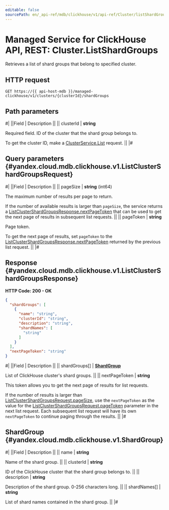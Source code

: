 ```yaml
---
editable: false
sourcePath: en/_api-ref/mdb/clickhouse/v1/api-ref/Cluster/listShardGroups.md
---
```


# Managed Service for ClickHouse API, REST: Cluster.ListShardGroups

Retrieves a list of shard groups that belong to specified cluster.

## HTTP request

```
GET https://{{ api-host-mdb }}/managed-clickhouse/v1/clusters/{clusterId}/shardGroups
```

## Path parameters

#|
||Field | Description ||
|| clusterId | **string**

Required field. ID of the cluster that the shard group belongs to.

To get the cluster ID, make a [ClusterService.List](/docs/managed-clickhouse/api-ref/Cluster/list#List) request. ||
|#

## Query parameters {#yandex.cloud.mdb.clickhouse.v1.ListClusterShardGroupsRequest}

#|
||Field | Description ||
|| pageSize | **string** (int64)

The maximum number of results per page to return.

If the number of available results is larger than `pageSize`, the service returns a [ListClusterShardGroupsResponse.nextPageToken](#yandex.cloud.mdb.clickhouse.v1.ListClusterShardGroupsResponse) that can be used to get the next page of results in subsequent list requests. ||
|| pageToken | **string**

Page token.

To get the next page of results, set `pageToken` to the [ListClusterShardGroupsResponse.nextPageToken](#yandex.cloud.mdb.clickhouse.v1.ListClusterShardGroupsResponse) returned by the previous list request. ||
|#

## Response {#yandex.cloud.mdb.clickhouse.v1.ListClusterShardGroupsResponse}

**HTTP Code: 200 - OK**

```json
{
  "shardGroups": [
    {
      "name": "string",
      "clusterId": "string",
      "description": "string",
      "shardNames": [
        "string"
      ]
    }
  ],
  "nextPageToken": "string"
}
```

#|
||Field | Description ||
|| shardGroups[] | **[ShardGroup](#yandex.cloud.mdb.clickhouse.v1.ShardGroup)**

List of ClickHouse cluster's shard groups. ||
|| nextPageToken | **string**

This token allows you to get the next page of results for list requests.

If the number of results is larger than [ListClusterShardGroupsRequest.pageSize](#yandex.cloud.mdb.clickhouse.v1.ListClusterShardGroupsRequest), use the `nextPageToken` as the value for the [ListClusterShardGroupsRequest.pageToken](#yandex.cloud.mdb.clickhouse.v1.ListClusterShardGroupsRequest) parameter in the next list request.
Each subsequent list request will have its own `nextPageToken` to continue paging through the results. ||
|#

## ShardGroup {#yandex.cloud.mdb.clickhouse.v1.ShardGroup}

#|
||Field | Description ||
|| name | **string**

Name of the shard group. ||
|| clusterId | **string**

ID of the ClickHouse cluster that the shard group belongs to. ||
|| description | **string**

Description of the shard group. 0-256 characters long. ||
|| shardNames[] | **string**

List of shard names contained in the shard group. ||
|#